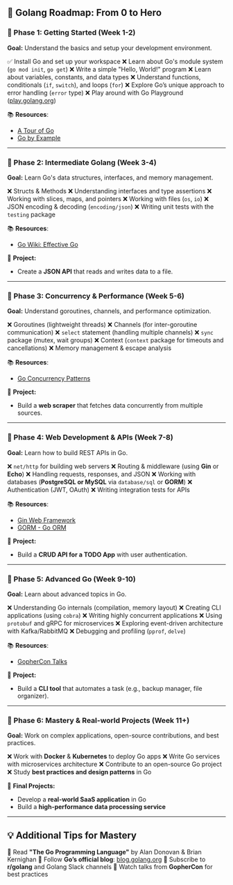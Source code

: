 ## **🚀 Golang Roadmap: From 0 to Hero**

### **📌 Phase 1: Getting Started (Week 1-2)**
**Goal:** Understand the basics and setup your development environment.

✅ Install Go and set up your workspace
❌ Learn about Go's module system (`go mod init`, `go get`)
❌ Write a simple "Hello, World!" program
❌ Learn about variables, constants, and data types
❌ Understand functions, conditionals (`if`, `switch`), and loops (`for`)
❌ Explore Go’s unique approach to error handling (`error` type)
❌ Play around with Go Playground ([play.golang.org](https://play.golang.org))

📚 **Resources**:
- [A Tour of Go](https://tour.golang.org)
- [Go by Example](https://gobyexample.com/)

---

### **📌 Phase 2: Intermediate Golang (Week 3-4)**
**Goal:** Learn Go's data structures, interfaces, and memory management.

❌ Structs & Methods
❌ Understanding interfaces and type assertions
❌ Working with slices, maps, and pointers
❌ Working with files (`os`, `io`)
❌ JSON encoding & decoding (`encoding/json`)
❌ Writing unit tests with the `testing` package

📚 **Resources**:
- [Go Wiki: Effective Go](https://golang.org/doc/effective_go.html)

🚀 **Project:**
- Create a **JSON API** that reads and writes data to a file.

---

### **📌 Phase 3: Concurrency & Performance (Week 5-6)**
**Goal:** Understand goroutines, channels, and performance optimization.

❌ Goroutines (lightweight threads)
❌ Channels (for inter-goroutine communication)
❌ `select` statement (handling multiple channels)
❌ `sync` package (mutex, wait groups)
❌ Context (`context` package for timeouts and cancellations)
❌ Memory management & escape analysis

📚 **Resources**:
- [Go Concurrency Patterns](https://blog.golang.org/concurrency-patterns-timing-out-and)

🚀 **Project:**
- Build a **web scraper** that fetches data concurrently from multiple sources.

---

### **📌 Phase 4: Web Development & APIs (Week 7-8)**
**Goal:** Learn how to build REST APIs in Go.

❌ `net/http` for building web servers
❌ Routing & middleware (using **Gin** or **Echo**)
❌ Handling requests, responses, and JSON
❌ Working with databases (**PostgreSQL or MySQL** via `database/sql` or **GORM**)
❌ Authentication (JWT, OAuth)
❌ Writing integration tests for APIs

📚 **Resources**:
- [Gin Web Framework](https://github.com/gin-gonic/gin)
- [GORM - Go ORM](https://gorm.io/)

🚀 **Project:**
- Build a **CRUD API for a TODO App** with user authentication.

---

### **📌 Phase 5: Advanced Go (Week 9-10)**
**Goal:** Learn about advanced topics in Go.

❌ Understanding Go internals (compilation, memory layout)
❌ Creating CLI applications (using `cobra`)
❌ Writing highly concurrent applications
❌ Using `protobuf` and gRPC for microservices
❌ Exploring event-driven architecture with Kafka/RabbitMQ
❌ Debugging and profiling (`pprof`, `delve`)

📚 **Resources**:
- [GopherCon Talks](https://www.youtube.com/c/GopherCon)

🚀 **Project:**
- Build a **CLI tool** that automates a task (e.g., backup manager, file organizer).

---

### **📌 Phase 6: Mastery & Real-world Projects (Week 11+)**
**Goal:** Work on complex applications, open-source contributions, and best practices.

❌ Work with **Docker** & **Kubernetes** to deploy Go apps
❌ Write Go services with microservices architecture
❌ Contribute to an open-source Go project
❌ Study **best practices and design patterns** in Go

🚀 **Final Projects:**
- Develop a **real-world SaaS application** in Go
- Build a **high-performance data processing service**

---

## **💡 Additional Tips for Mastery**
📌 Read **"The Go Programming Language"** by Alan Donovan & Brian Kernighan
📌 Follow **Go’s official blog**: [blog.golang.org](https://blog.golang.org)
📌 Subscribe to **r/golang** and Golang Slack channels
📌 Watch talks from **GopherCon** for best practices
